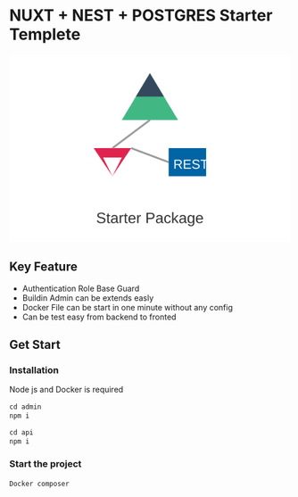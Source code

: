 # NUXT + NEST + POSTGRES Starter Templete
![Vue NestJS Postgres Logo](./vue-nestjs-postgrest-logo.svg)

## Key Feature
- Authentication Role Base Guard
- Buildin Admin can be extends easly 
- Docker File can be start in one minute without any config
- Can be test easy from backend to fronted 
## Get Start 
### Installation

Node js and Docker is required 
```
cd admin
npm i 
```

```
cd api 
npm i
```
### Start the project 
```
Docker composer 
```


